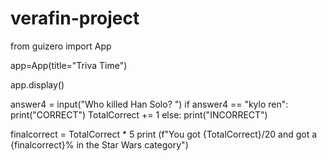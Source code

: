 # verafin-project

from guizero import App

app=App(title="Triva Time")

app.display()


answer4 = input("Who killed Han Solo? ")
if answer4 == "kylo ren":
        print("CORRECT")
        TotalCorrect += 1
else: print("INCORRECT")


finalcorrect = TotalCorrect * 5
print (f"You got {TotalCorrect}/20 and got a {finalcorrect}% in the Star Wars category")
